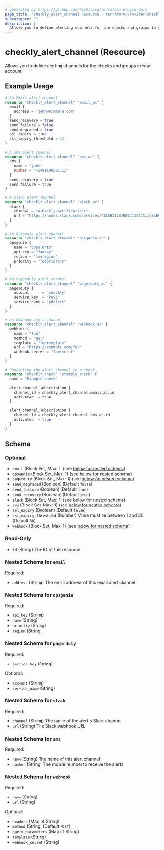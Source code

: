```yaml
---
# generated by https://github.com/hashicorp/terraform-plugin-docs
page_title: "checkly_alert_channel Resource - terraform-provider-checkly"
subcategory: ""
description: |-
  Allows you to define alerting channels for the checks and groups in your account
---
```


# checkly_alert_channel (Resource)

Allows you to define alerting channels for the checks and groups in your account

## Example Usage

```terraform
# An Email alert channel
resource "checkly_alert_channel" "email_ac" {
  email {
    address = "john@example.com"
  }
  send_recovery = true
  send_failure = false
  send_degraded = true
  ssl_expiry = true
  ssl_expiry_threshold = 22
}

# A SMS alert channel
resource "checkly_alert_channel" "sms_ac" {
  sms {
    name = "john"
    number = "+5491100001111"
  }
  send_recovery = true
  send_failure = true
}

# A Slack alert channel
resource "checkly_alert_channel" "slack_ac" {
  slack {
    channel = "#checkly-notifications"
    url = "https://hooks.slack.com/services/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"
  }
}

# An Opsgenie alert channel
resource "checkly_alert_channel" "opsgenie_ac" {
  opsgenie {
    name = "opsalerts"
    api_key = "fookey"
    region = "fooregion"
    priority = "foopriority"
  }
}

# An Pagerduty alert channel
resource "checkly_alert_channel" "pagerduty_ac" {
  pagerduty {
    account      = "checkly"
    service_key  = "key1"
    service_name = "pdalert"
  }
}

# An Webhook alert channel
resource "checkly_alert_channel" "webhook_ac" {
  webhook {
    name = "foo"
    method = "get"
    template = "footemplate"
    url = "https://example.com/foo"
    webhook_secret = "foosecret"
  }
}

# Connecting the alert channel to a check
resource "checkly_check" "example_check" {
  name = "Example check"

  alert_channel_subscription {
    channel_id = checkly_alert_channel.email_ac.id
    activated  = true
  }

  alert_channel_subscription {
    channel_id = checkly_alert_channel.sms_ac.id
    activated  = true
  }
}
```

<!-- schema generated by tfplugindocs -->
## Schema

### Optional

- `email` (Block Set, Max: 1) (see [below for nested schema](#nestedblock--email))
- `opsgenie` (Block Set, Max: 1) (see [below for nested schema](#nestedblock--opsgenie))
- `pagerduty` (Block Set, Max: 1) (see [below for nested schema](#nestedblock--pagerduty))
- `send_degraded` (Boolean) (Default `false`)
- `send_failure` (Boolean) (Default `true`)
- `send_recovery` (Boolean) (Default `true`)
- `slack` (Block Set, Max: 1) (see [below for nested schema](#nestedblock--slack))
- `sms` (Block Set, Max: 1) (see [below for nested schema](#nestedblock--sms))
- `ssl_expiry` (Boolean) (Default `false`)
- `ssl_expiry_threshold` (Number) Value must be between 1 and 30 (Default `30`)
- `webhook` (Block Set, Max: 1) (see [below for nested schema](#nestedblock--webhook))

### Read-Only

- `id` (String) The ID of this resource.

<a id="nestedblock--email"></a>
### Nested Schema for `email`

Required:

- `address` (String) The email address of this email alert channel.


<a id="nestedblock--opsgenie"></a>
### Nested Schema for `opsgenie`

Required:

- `api_key` (String)
- `name` (String)
- `priority` (String)
- `region` (String)


<a id="nestedblock--pagerduty"></a>
### Nested Schema for `pagerduty`

Required:

- `service_key` (String)

Optional:

- `account` (String)
- `service_name` (String)


<a id="nestedblock--slack"></a>
### Nested Schema for `slack`

Required:

- `channel` (String) The name of the alert's Slack channel
- `url` (String) The Slack webhook URL


<a id="nestedblock--sms"></a>
### Nested Schema for `sms`

Required:

- `name` (String) The name of this alert channel
- `number` (String) The mobile number to receive the alerts


<a id="nestedblock--webhook"></a>
### Nested Schema for `webhook`

Required:

- `name` (String)
- `url` (String)

Optional:

- `headers` (Map of String)
- `method` (String) (Default `POST`)
- `query_parameters` (Map of String)
- `template` (String)
- `webhook_secret` (String)


